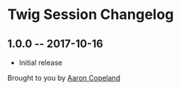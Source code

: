 # Twig Session Changelog

## 1.0.0 -- 2017-10-16

* Initial release

Brought to you by [Aaron Copeland](http://www.imm.com)
